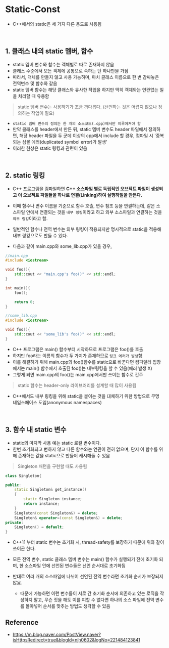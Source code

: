 # Static-Const

* C++에서의 static은 세 가지 다른 용도로 사용됨

<br/>

## 1. 클래스 내의 static 멤버, 함수
* static 멤버 변수와 함수는 객체별로 따로 존재하지 않음
* 클래스 수준에서 모든 객체에 공통으로 속하는 단 하나만을 가짐
* 따라서, 객체를 만들지 않고 사용 가능하며, 마치 클래스 이름으로 한 번 감싸놓은 전역변수 및 함수와 같음
* static 멤버 함수는 해당 클래스와 유사한 작업을 하지만 딱히 객체와는 연관없는 일을 처리할 때 유용함

> static 멤버 변수는 사용하기가 조금 까다롭다. (선언하는 것은 어렵지 않으나 정의하는 작업이 필요)

* `static 멤버 변수의 정의는 한 개의 소스코드(.cpp)에서만 이루어져야 함`
* 만약 클래스를 header에서 만든 뒤, static 멤버 변수도 header 파일에서 정의하면, 해당 header 파일을 두 군데 이상의 cpp에서 include 할 경우, 컴파일 시 '중복되는 심볼 에러(duplicated symbol error)가 발생'
* 이러한 현상은 static 링킹과 관련이 있음

<br/>

## 2. static 링킹
* C++ 프로그램을 컴파일하면 **C++ 소스파일 별로 독립적인 오브젝트 파일이 생성되고 이 오브젝트 파일들을 하나로 연결(Linking)하여 실행하일을 만든다.**
* 이때 함수나 변수 이름을 기준으로 함수 호출, 변수 참조 등을 연결하는데, 같은 소스파일 안에서 연결되는 것을 `내부 링킹`이라고 하고 외부 소스파일과 연결하는 것을 `외부 링킹`이라고 함.
* 일반적인 함수나 전역 변수는 외부 링킹이 적용되지만 명시적으로 static을 적용해 내부 링킹으로도 만들 수 있다.

* 다음과 같이 main.cpp와 some_lib.cpp가 있을 경우,

``` c++
//main.cpp
#include <iostream>

void foo(){
    std::cout << "main.cpp's foo()" << std::endl;
}

int main(){
    foo();

    return 0;
}
```

``` c++
//some_lib.cpp
#include <iostream>

void foo(){
    std::cout << "some_lib's foo()" << std::endl;
}
```

* C++ 프로그램은 main() 함수부터 시작하므로 프로그램은 foo()를 호출
* 하지만 foo라는 이름의 함수가 두 가지가 존재하므로 `링크 에러가 발생`함
* 이를 해결하기 위해 main.cpp의 foo()함수를 static으로 바꾼다면 컴파일러 입장에서는 main() 함수에서 호출된 foo()는 내부링킹을 할 수 있음(에러 발생 X)
* 그렇게 되면 main.cpp의 foo()는 main.cpp에서만 쓰이는 함수로 간주

> static 함수는 header-only 라이브러리를 설계할 때 많이 사용됨

* C++에서도 내부 링킹을 위해 static을 붙이는 것을 대체하기 위한 방법으로 무명 네임스페이스 도입(anonymous namespaces)

<br/>

## 3. 함수 내 static 변수
* static의 마지막 사용 예는 static 로컬 변수이다.
* 한번 초기화되고 변하지 않고 다른 함수와는 연관이 전혀 없으며, 단지 이 함수를 위해 존재하는 값을 static으로 만들어 캐시해둘 수 있음

> Singleton 패턴을 구현할 때도 사용됨

``` c++
class Singleton{

public: 
    static Singleton& get_instance()
    {
        static Singleton instance;
        return instance;
    }
    Singleton(const Singleton&) = delete;
    Singleton& operator=(const Singleton&) = delete;
private:
    Singleton() = default;
} 
```

* C++11 부터 static 변수는 초기화 시, thread-safety를 보장하기 때문에 위와 같이 쓰이곤 한다.

* 모든 전역 변수, static 클래스 멤버 변수는 main() 함수가 실행되기 전에 초기화 되며, 한 소스파일 안에 선언된 변수들은 선언 순서대로 초기화됨

* 반대로 여러 개의 소스파일에 나뉘어 선언된 전역 변수라면 초기화 순서가 보장되지 않음.
    * 때문에 가능하면 이런 변수들이 서로 간 초기화 순서에 의존하고 있는 로직을 작성하지 말고, 무슨 짓을 해도 이를 피할 수 없다면 하나의 소스 파일에 전역 변수를 몰아넣어 순서를 맞추는 방법도 생각할 수 있음

## Reference
* https://m.blog.naver.com/PostView.naver?isHttpsRedirect=true&blogId=njh0602&logNo=221484123841